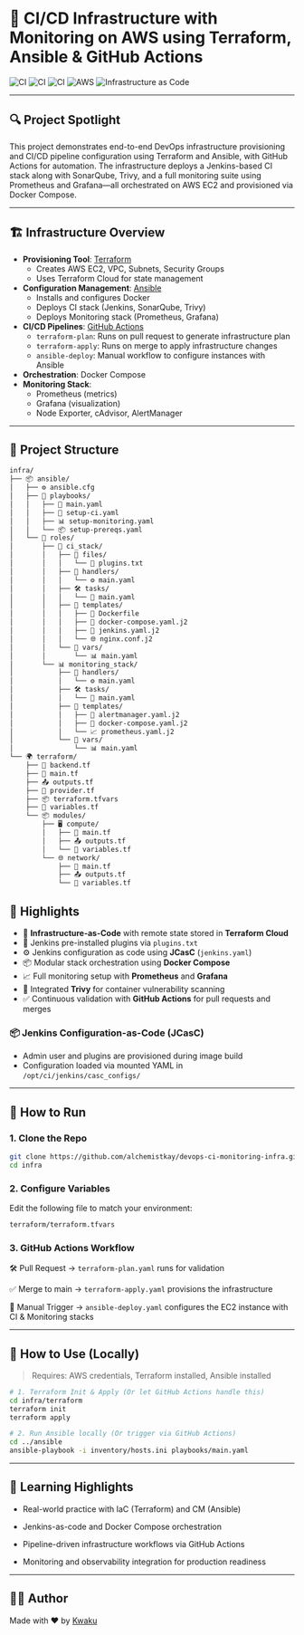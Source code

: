 # 🚀 CI/CD Infrastructure with Monitoring on AWS using Terraform, Ansible & GitHub Actions

![CI](https://img.shields.io/github/actions/workflow/status/your-username/your-repo/tf-plan.yaml?label=Terraform%20Plan&style=for-the-badge)
![CI](https://img.shields.io/github/actions/workflow/status/your-username/your-repo/tf-apply.yaml?label=Terraform%20Apply&style=for-the-badge)
![CI](https://img.shields.io/github/actions/workflow/status/your-username/your-repo/ansible-deploy.yaml?label=Ansible%20Provisioning&style=for-the-badge)
![AWS](https://img.shields.io/badge/AWS-EC2%20%7C%20VPC%20%7C%20SG-orange?style=for-the-badge)
![Infrastructure as Code](https://img.shields.io/badge/IaC-Terraform%20%7C%20Ansible-blueviolet?style=for-the-badge)

---

## 🔍 Project Spotlight

This project demonstrates end-to-end DevOps infrastructure provisioning and CI/CD pipeline configuration using Terraform and Ansible, with GitHub Actions for automation. The infrastructure deploys a Jenkins-based CI stack along with SonarQube, Trivy, and a full monitoring suite using Prometheus and Grafana—all orchestrated on AWS EC2 and provisioned via Docker Compose.

---

## 🏗 Infrastructure Overview

- **Provisioning Tool**: [Terraform](https://www.terraform.io/)
  - Creates AWS EC2, VPC, Subnets, Security Groups
  - Uses Terraform Cloud for state management
- **Configuration Management**: [Ansible](https://www.ansible.com/)
  - Installs and configures Docker
  - Deploys CI stack (Jenkins, SonarQube, Trivy)
  - Deploys Monitoring stack (Prometheus, Grafana)
- **CI/CD Pipelines**: [GitHub Actions](https://github.com/features/actions)
  - `terraform-plan`: Runs on pull request to generate infrastructure plan
  - `terraform-apply`: Runs on merge to apply infrastructure changes
  - `ansible-deploy`: Manual workflow to configure instances with Ansible
- **Orchestration**: Docker Compose
- **Monitoring Stack**:
  - Prometheus (metrics)
  - Grafana (visualization)
  - Node Exporter, cAdvisor, AlertManager

---

## 📁 Project Structure

```bash
infra/
├── 📦 ansible/
│   ├── ⚙️ ansible.cfg
│   ├── 📜 playbooks/
│   │   ├── 🚀 main.yaml
│   │   ├── 🧱 setup-ci.yaml
│   │   ├── 📊 setup-monitoring.yaml
│   │   └── 📦 setup-prereqs.yaml
│   └── 📂 roles/
│       ├── 🧰 ci_stack/
│       │   ├── 📁 files/
│       │   │   └── 📄 plugins.txt
│       │   ├── 🔧 handlers/
│       │   │   └── ⚙️ main.yaml
│       │   ├── 🛠️ tasks/
│       │   │   └── 🔨 main.yaml
│       │   ├── 🧩 templates/
│       │   │   ├── 🐳 Dockerfile
│       │   │   ├── 🐙 docker-compose.yaml.j2
│       │   │   ├── 🧾 jenkins.yaml.j2
│       │   │   └── 🌐 nginx.conf.j2
│       │   └── 🧮 vars/
│       │       └── 📊 main.yaml
│       └── 📊 monitoring_stack/
│           ├── 🔧 handlers/
│           │   └── ⚙️ main.yaml
│           ├── 🛠️ tasks/
│           │   └── 🔨 main.yaml
│           ├── 🧩 templates/
│           │   ├── 🚨 alertmanager.yaml.j2
│           │   ├── 🐙 docker-compose.yaml.j2
│           │   └── 📈 prometheus.yaml.j2
│           └── 🧮 vars/
│               └── 📊 main.yaml
└── 🌍 terraform/
    ├── 🧭 backend.tf
    ├── 🌿 main.tf
    ├── 📤 outputs.tf
    ├── 🤝 provider.tf
    ├── 📦 terraform.tfvars
    ├── 🧮 variables.tf
    └── 📦 modules/
        ├── 🖥️ compute/
        │   ├── 🌿 main.tf
        │   ├── 📤 outputs.tf
        │   └── 🧮 variables.tf
        └── 🌐 network/
            ├── 🌿 main.tf
            ├── 📤 outputs.tf
            └── 🧮 variables.tf

```

## 📌 Highlights

- 🔐 **Infrastructure-as-Code** with remote state stored in **Terraform Cloud**
- 🧩 Jenkins pre-installed plugins via `plugins.txt`
- ⚙️ Jenkins configuration as code using **JCasC** (`jenkins.yaml`)
- 📦 Modular stack orchestration using **Docker Compose**
- 📈 Full monitoring setup with **Prometheus** and **Grafana**
- 🧪 Integrated **Trivy** for container vulnerability scanning
- ✅ Continuous validation with **GitHub Actions** for pull requests and merges

### 📦 Jenkins Configuration-as-Code (JCasC)

- Admin user and plugins are provisioned during image build
- Configuration loaded via mounted YAML in `/opt/ci/jenkins/casc_configs/`

---

## 🧪 How to Run

### 1. Clone the Repo

```bash
git clone https://github.com/alchemistkay/devops-ci-monitoring-infra.git
cd infra
```

### 2. Configure Variables
Edit the following file to match your environment:
```bash
terraform/terraform.tfvars
```

### 3. GitHub Actions Workflow
🛠️ Pull Request → `terraform-plan.yaml` runs for validation

✅ Merge to main → `terraform-apply.yaml` provisions the infrastructure

🚀 Manual Trigger → `ansible-deploy.yaml` configures the EC2 instance with CI & Monitoring stacks

---

## 🚀 How to Use (Locally)
> Requires: AWS credentials, Terraform installed, Ansible installed

```bash
# 1. Terraform Init & Apply (Or let GitHub Actions handle this)
cd infra/terraform
terraform init
terraform apply

# 2. Run Ansible locally (Or trigger via GitHub Actions)
cd ../ansible
ansible-playbook -i inventory/hosts.ini playbooks/main.yaml
```

---

## 🧠 Learning Highlights

- Real-world practice with IaC (Terraform) and CM (Ansible)

- Jenkins-as-code and Docker Compose orchestration

- Pipeline-driven infrastructure workflows via GitHub Actions

- Monitoring and observability integration for production readiness

---

## 🧑‍💻 Author

Made with ❤️ by [Kwaku](https://github.com/alchemistkay)


